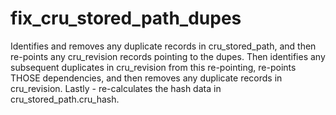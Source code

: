 # fix_cru_stored_path_dupes
Identifies and removes any duplicate records in cru_stored_path, and then re-points any cru_revision records pointing to the dupes.   Then identifies any subsequent duplicates in cru_revision from this re-pointing, re-points THOSE dependencies, and then removes any duplicate records in cru_revision.   Lastly - re-calculates the hash data in cru_stored_path.cru_hash.
